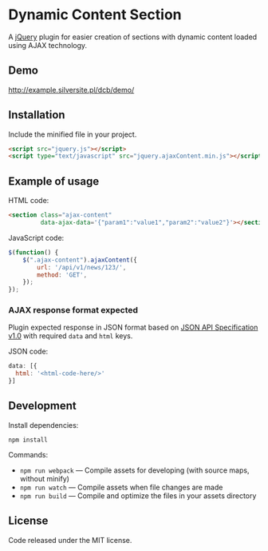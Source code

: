 # Dynamic Content Section

A [jQuery](http://jquery.com/) plugin for easier creation of sections with dynamic content loaded using AJAX technology.

## Demo

http://example.silversite.pl/dcb/demo/

## Installation

Include the minified file in your project.

```html
<script src="jquery.js"></script>
<script type="text/javascript" src="jquery.ajaxContent.min.js"></script>
```

## Example of usage

HTML code:
```html
<section class="ajax-content" 
         data-ajax-data='{"param1":"value1","param2":"value2"}'></section>
```

JavaScript code:
```js
$(function() {
    $(".ajax-content").ajaxContent({
        url: '/api/v1/news/123/',
        method: 'GET',
    });
});
```

### AJAX response format expected

Plugin expected response in JSON format based on [JSON API Specification v1.0](http://jsonapi.org/format/) with required 
`data` and `html` keys.

JSON code:
```js
data: [{
  html: '<html-code-here/>'
}]
```


## Development

Install dependencies:

```
npm install
```

Commands:

* `npm run webpack` — Compile assets for developing (with source maps, without minify)
* `npm run watch` — Compile assets when file changes are made
* `npm run build` — Compile and optimize the files in your assets directory

## License

Code released under the MIT license.

